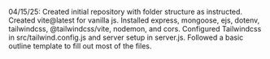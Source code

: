 04/15/25: Created initial repository with folder structure as instructed. Created vite@latest for vanilla js. Installed express, mongoose, ejs, dotenv, tailwindcss, @tailwindcss/vite, nodemon, and cors. Configured Tailwindcss  in src/tailwind.config.js and server setup in server.js. Followed a basic outline template to fill out most of the files.

